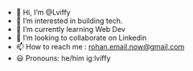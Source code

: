 - 👋 Hi, I’m @Lviffy
- 👀 I’m interested in building tech.
- 🧠 I’m currently learning Web Dev
- 🔗 I’m looking to collaborate on Linkedin
- 📫 How to reach me : rohan.email.now@gmail.com
- 😃 Pronouns: he/him
ig:lviffy
